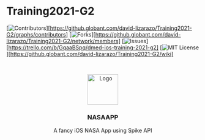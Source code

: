 # Training2021-G2


<!-- PROJECT SHIELDS -->
<!--
*** I'm using markdown "reference style" links for readability.
*** Reference links are enclosed in brackets [ ] instead of parentheses ( ).
*** See the bottom of this document for the declaration of the reference variables
*** for contributors-url, forks-url, etc. This is an optional, concise syntax you may use.
*** https://www.markdownguide.org/basic-syntax/#reference-style-links
-->

[![Contributors][contributors-shield]][https://github.globant.com/david-lizarazo/Training2021-G2/graphs/contributors]
[![Forks][forks-shield]][https://github.globant.com/david-lizarazo/Training2021-G2/network/members]
[![Issues][issues-shield]][https://trello.com/b/GqaaBSpq/dmed-ios-training-2021-g2]
[![MIT License][license-shield]][https://github.globant.com/david-lizarazo/Training2021-G2/wiki]


<!-- PROJECT LOGO -->
<br />
<p align="center">
  <a href="#">
    <img src="images/logo.png" alt="Logo" width="80" height="80" />
  </a>

  <h3 align="center">NASAAPP</h3>

  <p align="center">
    A fancy iOS NASA App using Spike API
    <br />
  </p>
</p>


<!-- MARKDOWN LINKS & IMAGES -->
[contributors-shield]: https://img.shields.io/github/contributors/othneildrew/Best-README-Template.svg?style=for-the-badge
[contributors-url]: https://github.com/othneildrew/Best-README-Template/graphs/contributors
[forks-shield]: https://img.shields.io/github/forks/othneildrew/Best-README-Template.svg?style=for-the-badge
[stars-shield]: https://img.shields.io/github/stars/othneildrew/Best-README-Template.svg?style=for-the-badge
[issues-shield]: https://img.shields.io/github/issues/othneildrew/Best-README-Template.svg?style=for-the-badge
[issues-url]: https://github.com/othneildrew/Best-README-Template/issues
[license-shield]: https://img.shields.io/github/license/othneildrew/Best-README-Template.svg?style=for-the-badge